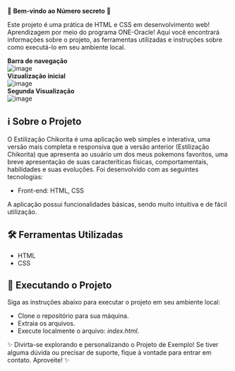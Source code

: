 🎉 **Bem-vindo ao Número secreto** 🚀

Este projeto é uma prática de HTML e CSS em desenvolvimento web! Aprendizagem por meio do programa ONE-Oracle! Aqui você encontrará informações sobre o projeto, as ferramentas utilizadas e instruções sobre como executá-lo em seu ambiente local.

**Barra de navegação**
<br>
![image](https://github.com/sabugueiroalado/responsivo-chikorita/assets/128103445/5cd6e662-b095-467e-9cfd-52f0acd410bc)
<br>
**Vizualização inicial**
<br>
![image](https://github.com/sabugueiroalado/responsivo-chikorita/assets/128103445/71f06c0a-b60d-483c-81df-7c451722fca0)
<br>
**Segunda Visualização**
<br>
![image](https://github.com/sabugueiroalado/responsivo-chikorita/assets/128103445/bb19be6b-4329-45f7-aab0-dee96b964f32)








## ℹ️ Sobre o Projeto

O Estilização Chikorita é uma aplicação web simples e interativa, uma versão mais completa e responsiva que a versão anterior (Estilização Chikorita) que apresenta ao usuário um dos meus pokemons favoritos, uma breve apresentação de suas caracteríticas físicas, comportamentais, habilidades e suas evoluções.  Foi desenvolvido com as seguintes tecnologias:

- Front-end: HTML, CSS

A aplicação possui funcionalidades básicas, sendo muito intuitiva e de fácil utilização.

## 🛠️ Ferramentas Utilizadas

- HTML
- CSS

## 🚀 Executando o Projeto

Siga as instruções abaixo para executar o projeto em seu ambiente local:

- Clone o repositório para sua máquina.
- Extraia os arquivos.
- Execute localmente o arquivo: *index.html*.

✨ Divirta-se explorando e personalizando o Projeto de Exemplo! Se tiver alguma dúvida ou precisar de suporte, fique à vontade para entrar em contato. Aproveite! ✨
